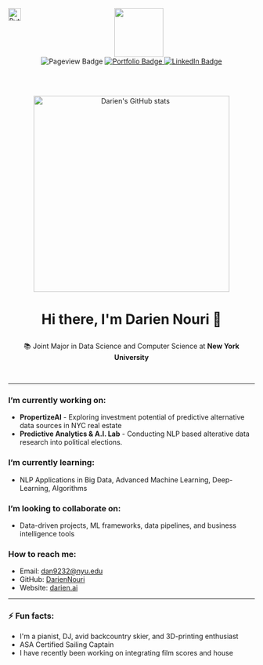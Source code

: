 <img align="left" alt="Python" width="26px" src="https://raw.githubusercontent.com/jmnote/z-icons/master/svg/python.svg" />

<div id="header" align="center">
  <img src="profile_pic.png" width="100"/>
</div>

<div id="badges" align="center">

  <a> 
  <img src="https://komarev.com/ghpvc/?username=DarienNouri&style=for-the-badge&label=VIEWS" alt="Pageview Badge"/>
    </a>
  <a href="https://www.darien.ai">
    <img src="https://img.shields.io/badge/Portfolio-ff69b4?style=for-the-badge&" alt="Portfolio Badge"/>
  </a>
  <a href="https://www.linkedin.com/in/darien-nouri/">
    <img src="https://img.shields.io/badge/LinkedIn-blue?style=for-the-badge&logo=linkedin&logoColor=white" alt="LinkedIn Badge"/>
  </a>
</div>

<br> <br>


<p align="center">
<img src="https://github-readme-stats.vercel.app/api?username=dariennouri&count_private=true&theme=tokyonight&hide=stars,prs,issues,contribs" alt="Darien's GitHub stats" width="400"/>

 <br> 
</p>

<p align="center"><h1 align="center"

><strong>Hi there, I'm Darien Nouri 👋</strong>
</h1>

<div align="center">
    📚 Joint Major in Data Science and Computer Science at <strong>New York University</strong>
</div>
</p>

<br>

---

###  I’m currently working on:
- **PropertizeAI** - Exploring investment potential of predictive alternative data sources in NYC real estate
- **Predictive Analytics & A.I. Lab** - Conducting NLP based alterative data research into political elections.

###  I’m currently learning:
- NLP Applications in Big Data, Advanced Machine Learning, Deep-Learning, Algorithms

###  I’m looking to collaborate on:
- Data-driven projects, ML frameworks, data pipelines, and business intelligence tools


###  How to reach me:
- Email: [dan9232@nyu.edu](mailto:dan9232@nyu.edu)
- GitHub: [DarienNouri](https://github.com/DarienNouri)
- Website: [darien.ai](http://darien.ai)

---

### ⚡ Fun facts:
- I'm a pianist, DJ, avid backcountry skier, and 3D-printing enthusiast
- ASA Certified Sailing Captain
- I have recently been working on integrating film scores and house


<!--add line spacing -->
<br> <br>


